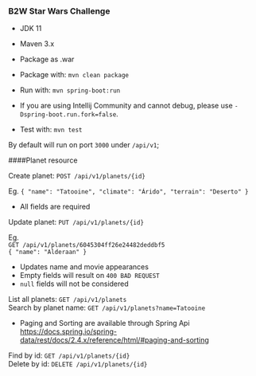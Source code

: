 ### B2W Star Wars Challenge

* JDK 11
* Maven 3.x
* Package as .war

* Package with:
`mvn clean package`

* Run with:
`mvn spring-boot:run`

* If you are using Intellij Community and cannot debug, please use
`-Dspring-boot.run.fork=false`.

* Test with:
`mvn test`

By default will run on port `3000` under `/api/v1`;

####Planet resource

Create planet: `POST /api/v1/planets/{id}`

Eg.
``{
"name": "Tatooine",
"climate": "Árido",
"terrain": "Deserto"
}``

* All fields are required

Update planet: `PUT /api/v1/planets/{id}`

Eg.\
`GET /api/v1/planets/6045304ff26e24482deddbf5`\
``{
"name": "Alderaan"
}``

* Updates name and movie appearances
* Empty fields will result on `400 BAD REQUEST`
* `null` fields will not be considered

List all planets: `GET /api/v1/planets`\
Search by planet name: `GET /api/v1/planets?name=Tatooine`

* Paging and Sorting are available through Spring Api\
  https://docs.spring.io/spring-data/rest/docs/2.4.x/reference/html/#paging-and-sorting
  
Find by id: `GET /api/v1/planets/{id}`\
Delete by id: `DELETE /api/v1/planets/{id}`

